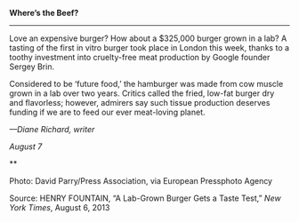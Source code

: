 **Where’s the Beef?**

****

Love an expensive burger? How about a \$325,000 burger grown in a lab? A tasting of the first in vitro burger took place in London this week, thanks to a toothy investment into cruelty-free meat production by Google founder Sergey Brin.

Considered to be ‘future food,’ the hamburger was made from cow muscle grown in a lab over two years. Critics called the fried, low-fat burger dry and flavorless; however, admirers say such tissue production deserves funding if we are to feed our ever meat-loving planet. 

*—Diane Richard, writer*

*August 7*

**

Photo: David Parry/Press Association, via European Pressphoto Agency

Source: HENRY FOUNTAIN, “A Lab-Grown Burger Gets a Taste Test,” *New York Times*, August 6, 2013 
